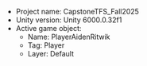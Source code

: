 <!-- UNITY CODE ASSIST INSTRUCTIONS START -->
- Project name: CapstoneTFS_Fall2025
- Unity version: Unity 6000.0.32f1
- Active game object:
  - Name: PlayerAidenRitwik
  - Tag: Player
  - Layer: Default
<!-- UNITY CODE ASSIST INSTRUCTIONS END -->